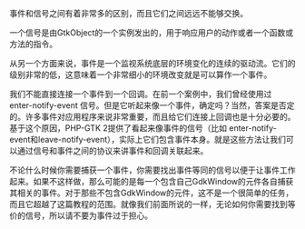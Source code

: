 事件和信号之间有着非常多的区别，而且它们之间远远不能够交换。

一个信号是由GtkObject的一个实例发出的，用于响应用户的动作或者一个函数或方法的指令。

从另一个方面来说，事件是一个监视系统底层的环境变化的连续的驱动流。它们的级别非常的低，这意味着一个非常细小的环境改变就是可以算作一个事件。

我们不能直接连接一个事件到一个回调。在前一个案例中，我们曾经使用过 enter-notify-event 信号。但是它听起来像一个事件，确定吗？当然，答案是否定的。许多事件对应用程序来说非常重要，而且给它们连接上回调也是十分必要的。基于这个原因，PHP-GTK 2提供了看起来像事件的信号（比如 enter-notify-event和leave-notify-event），实际上它们包含事件本身。就是这些方法让我们可以通过信号和事件之间的协议来讲事件和回调关联起来。

不论什么时候你需要捕获一个事件，你需要找出事件等同的信号以便于让事件工作起来。如果不这样做，那么可能的是每一个包含自己GdkWindow的元件各自捕获其相关的事件。对于那些不包含GdkWindow的元件，这不是一个很简单的任务，而且它超越了这篇教程的范围。就像我们前面所说的一样，无论如何你需要找到等价的信号，所以请不要为事件过于担心。